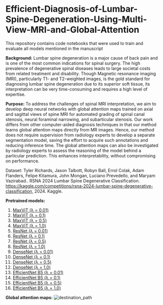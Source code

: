 # Efficient-Diagnosis-of-Lumbar-Spine-Degeneration-Using-Multi-View-MRI-and-Global-Attention

This repository contains code notebooks that were used to train and evaluate all models mentioned in the manuscript

**Background:** Lumbar spine degeneration is a major cause of back pain and is one of the most common indications for spinal surgery. The high prevalence of degenerative spinal diseases leads to large societal costs from related treatment and disability. Though Magnetic resonance imaging (MRI), particularly T1- and T2-weighted images, is the gold standard for diagnosing lumbar spine degeneration due to its superior soft tissue, its interpretation can be very time-consuming and requires a high level of expertise. 

**Purpose:** To address the challenges of spinal MRI interpretation, we aim to develop deep neural networks with global attention maps trained on axial and sagittal views of spine MRI for automated grading of spinal canal stenosis, neural foraminal narrowing, and subarticular stenosis. Our work differs from other computer-aided diagnosis techniques in that our method learns global attention maps directly from MR images. Hence, our method does not require supervision from radiology experts to develop a separate segmentation model, saving the effort to acquire such annotations and reducing inference time. The global attention maps can also be investigated by radiology experts to assess the reasoning of the model behind a particular prediction. This enhances interpretability, without compromising on performance.

Dataset: Tyler Richards, Jason Talbott, Robyn Ball, Errol Colak, Adam Flanders, Felipe Kitamura, John Mongan, Luciano Prevedello, and Maryam Vazirabad.. RSNA 2024 Lumbar Spine Degenerative Classification. https://kaggle.com/competitions/rsna-2024-lumbar-spine-degenerative-classification, 2024. Kaggle.

**Pretrained models:**
1) [MaxViT (λ = 0.01)](https://www.kaggle.com/code/vishalrishi/maxvit-rmlp-tiny-rw-256-l0-01)
2) [MaxViT (λ = 0.1)](https://www.kaggle.com/code/vishalrishi/maxvit-rmlp-tiny-rw-256-l0-1)
3) [MaxViT (λ = 0.5)](https://www.kaggle.com/code/ch18b013/maxvit-rmlp-tiny-rw-256-l0-5)
4) [MaxViT (λ = 1.0)](https://www.kaggle.com/code/ch18b013/maxvit-rmlp-tiny-rw-256-l1-0)
5) [ResNet (λ = 0.01)](https://www.kaggle.com/code/vishalrishi/resnet34-a1-in1k-l0-01)
6) [ResNet (λ = 0.1)](https://www.kaggle.com/code/vishalrishi/resnet34-a1-in1k-l0-1)
7) [ResNet (λ = 0.5)](https://www.kaggle.com/code/ch18b013/resnet34-a1-in1k-l0-5)
8) [ResNet (λ = 1.0)](https://www.kaggle.com/code/ch18b013/resnet34-a1-in1k-l1-0)
9) [DenseNet (λ = 0.01)](https://www.kaggle.com/code/vishalrishi/densenet201-tv-in1k-l0-01)
10) [DenseNet (λ = 0.1)](https://www.kaggle.com/code/vishalrishi/densenet201-tv-in1k-l0-1)
11) [DenseNet (λ = 0.5)](https://www.kaggle.com/code/ch18b013/densenet201-tv-in1k-l0-5)
12) [DenseNet (λ = 1.0)](https://www.kaggle.com/code/ch18b013/densenet201-tv-in1k-l1-0)
13) [EfficientNet B5 (λ = 0.01)](https://www.kaggle.com/code/kalaivani04101977/efficientnet-b5-sw-in12k-l0-01)
14) [EfficientNet B5 (λ = 0.1)](https://www.kaggle.com/code/vishalrishi/efficientnet-b5-sw-in12k-l0-1)
15) [EfficientNet B5 (λ = 0.5)](https://www.kaggle.com/code/vishalrishi/efficientnet-b5-sw-in12k-l0-5)
16) [EfficientNet B5 (λ = 1.0)](https://www.kaggle.com/code/vishalrishi/efficientnet-b5-sw-in12k-l1-0)

**Global attention maps:**
![destination_path](https://github.com/user-attachments/assets/9a8abcf4-5ef9-4b9c-b4dd-94e2d6fa92a1)
